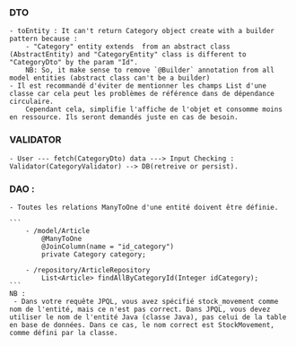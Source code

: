 ### DTO
    - toEntity : It can't return Category object create with a builder pattern because :
        - "Category" entity extends  from an abstract class (AbstractEntity) and "CategoryEntity" class is different to "CategoryDto" by the param "Id".
        NB: So, it make sense to remove `@Builder` annotation from all model entities (abstract class can't be a builder)
    - Il est recommandé d'éviter de mentionner les champs List d'une classe car cela peut les problèmes de référence dans de dépendance circulaire.
        Cependant cela, simplifie l'affiche de l'objet et consomme moins en ressource. Ils seront demandés juste en cas de besoin.

### VALIDATOR
    - User --- fetch(CategoryDto) data ---> Input Checking : Validator(CategoryValidator) --> DB(retreive or persist).

### DAO :
    - Toutes les relations ManyToOne d'une entité doivent être définie.

    ```
        - /model/Article
            @ManyToOne
            @JoinColumn(name = "id_category")
            private Category category;

        - /repository/ArticleRepository
            List<Article> findAllByCategoryId(Integer idCategory);
    ```
    NB : 
     - Dans votre requête JPQL, vous avez spécifié stock_movement comme nom de l'entité, mais ce n'est pas correct. Dans JPQL, vous devez utiliser le nom de l'entité Java (classe Java), pas celui de la table en base de données. Dans ce cas, le nom correct est StockMovement, comme défini par la classe.